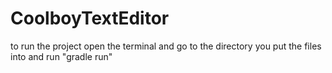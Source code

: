# CoolboyTextEditor

to run the project open the terminal and go to the directory you put the files into
and run "gradle run"
